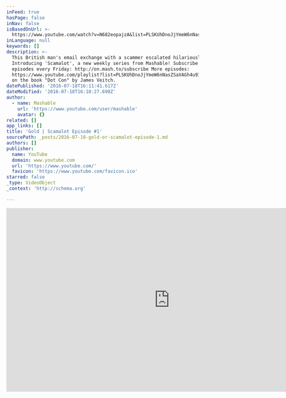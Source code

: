 ```yaml
---
inFeed: true
hasPage: false
inNav: false
isBasedOnUrl: >-
  https://www.youtube.com/watch?v=N682eopajzA&list=PLSKUhDnoJjYmeW6nNasZSaVAGh4u91pEk&index=6
inLanguage: null
keywords: []
description: >-
  This British man's email exchange with a scammer escalated hilariously.
  Introducing 'Scamalot', a new weekly series from Mashable! Subscribe for new
  episodes every Friday: http://on.mash.to/subscribe More episodes:
  https://www.youtube.com/playlist?list=PLSKUhDnoJjYmeW6nNasZSaVAGh4u91pEk Based
  on the book "Dot Con" by James Veitch.
datePublished: '2016-07-18T16:11:41.617Z'
dateModified: '2016-07-18T16:10:27.690Z'
author:
  - name: Mashable
    url: 'https://www.youtube.com/user/mashable'
    avatar: {}
related: []
app_links: []
title: 'Gold | Scamalot Episode #1'
sourcePath: _posts/2016-07-18-gold-or-scamalot-episode-1.md
authors: []
publisher:
  name: YouTube
  domain: www.youtube.com
  url: 'https://www.youtube.com/'
  favicon: 'https://www.youtube.com/favicon.ico'
starred: false
_type: VideoObject
_context: 'http://schema.org'

---
```

<iframe src="https://cdn.embedly.com/widgets/media.html?src=https%3A%2F%2Fwww.youtube.com%2Fembed%2Fvideoseries%3Flist%3DPLSKUhDnoJjYmeW6nNasZSaVAGh4u91pEk&amp;url=http%3A%2F%2Fwww.youtube.com%2Fwatch%3Fv%3DN682eopajzA&amp;image=https%3A%2F%2Fi.ytimg.com%2Fvi%2FN682eopajzA%2Fhqdefault.jpg&amp;key=b7d04c9b404c499eba89ee7072e1c4f7&amp;type=text%2Fhtml&amp;schema=youtube" width="854" height="480" scrolling="no" frameborder="0" allowfullscreen="" style=""></iframe>